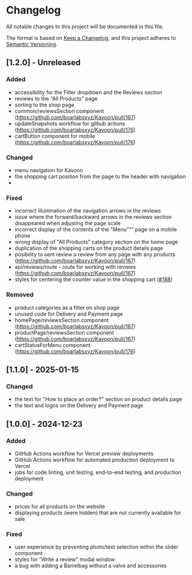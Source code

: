 # Changelog

All notable changes to this project will be documented in this file.

The format is based on [Keep a Changelog](https://keepachangelog.com/en/1.1.0/),
and this project adheres to [Semantic Versioning](https://semver.org/spec/v2.0.0.html).

## [1.2.0] - Unreleased

### Added
- accessibility for the Filter dropdown and the Reviews section
- reviews to the "All Products" page
- sorting to the shop page
- common/reviewsSection component (https://github.com/boarlabsxyz/Kavoon/pull/167)
- updateSnapshots workflow for github actions (https://github.com/boarlabsxyz/Kavoon/pull/176)
- cartButton component for mobile (https://github.com/boarlabsxyz/Kavoon/pull/176)

### Changed
- menu navigation for Kavoon 
- the shopping cart position from the page to the header with navigation
- 

### Fixed
- incorrect illumination of the navigation arrows in the reviews
- issue where the forward/backward arrows in the reviews section disappeared when adjusting the page scale
- incorrect display of the contents of the "Menu"”" page on a mobile phone
- wrong display of "All Products" category section on the home page
- duplication of the shopping carts on the product details page
- posibility to sent review a review from any page with any products (https://github.com/boarlabsxyz/Kavoon/pull/167)
- api/reviews/route - route for working with reviews (https://github.com/boarlabsxyz/Kavoon/pull/167)
- styles for centering the counter value in the shopping cart ([#188](https://github.com/boarlabsxyz/Kavoon/pull/188))

### Removed
- product categories as a filter on shop page
- unused code for Delivery and Payment page
- homePage/reviewsSection component (https://github.com/boarlabsxyz/Kavoon/pull/167)
- productPage/reviewsSection component (https://github.com/boarlabsxyz/Kavoon/pull/167)
- cartStatusForMenu component (https://github.com/boarlabsxyz/Kavoon/pull/176)

## [1.1.0] - 2025-01-15

### Changed
- the text for "How to place an order?" section on product details page
- the text and logos on the Delivery and Payment page

## [1.0.0] - 2024-12-23
### Added
- GitHub Actions workflow for Vercel preview deployments
- GitHub Actions workflow for automated production deployment to Vercel
- jobs for code linting, unit testing, end-to-end testing, and production deployment

### Changed
- prices for all products on the website
- displaying products (were hidden) that are not currently available for sale

### Fixed
- user experience by preventing photo/text selection within the slider component
- styles for "Write a review" modal window
- a bug with adding a Barrelbag without a valve and accessories
